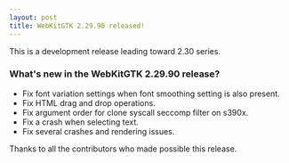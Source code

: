 ```yaml
---
layout: post
title: WebKitGTK 2.29.90 released!
---
```


This is a development release leading toward 2.30 series.

### What's new in the WebKitGTK 2.29.90 release?

 - Fix font variation settings when font smoothing setting is also present.
 - Fix HTML drag and drop operations.
 - Fix argument order for clone syscall seccomp filter on s390x.
 - Fix a crash when selecting text.
 - Fix several crashes and rendering issues.

Thanks to all the contributors who made possible this release.